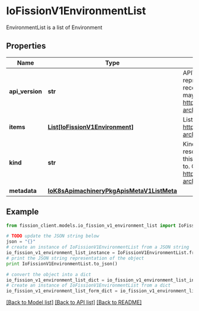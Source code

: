 # IoFissionV1EnvironmentList

EnvironmentList is a list of Environment

## Properties

Name | Type | Description | Notes
------------ | ------------- | ------------- | -------------
**api_version** | **str** | APIVersion defines the versioned schema of this representation of an object. Servers should convert recognized schemas to the latest internal value, and may reject unrecognized values. More info: https://git.k8s.io/community/contributors/devel/sig-architecture/api-conventions.md#resources | [optional] 
**items** | [**List[IoFissionV1Environment]**](IoFissionV1Environment.md) | List of environments. More info: https://git.k8s.io/community/contributors/devel/sig-architecture/api-conventions.md | 
**kind** | **str** | Kind is a string value representing the REST resource this object represents. Servers may infer this from the endpoint the client submits requests to. Cannot be updated. In CamelCase. More info: https://git.k8s.io/community/contributors/devel/sig-architecture/api-conventions.md#types-kinds | [optional] 
**metadata** | [**IoK8sApimachineryPkgApisMetaV1ListMeta**](IoK8sApimachineryPkgApisMetaV1ListMeta.md) |  | [optional] 

## Example

```python
from fission_client.models.io_fission_v1_environment_list import IoFissionV1EnvironmentList

# TODO update the JSON string below
json = "{}"
# create an instance of IoFissionV1EnvironmentList from a JSON string
io_fission_v1_environment_list_instance = IoFissionV1EnvironmentList.from_json(json)
# print the JSON string representation of the object
print IoFissionV1EnvironmentList.to_json()

# convert the object into a dict
io_fission_v1_environment_list_dict = io_fission_v1_environment_list_instance.to_dict()
# create an instance of IoFissionV1EnvironmentList from a dict
io_fission_v1_environment_list_form_dict = io_fission_v1_environment_list.from_dict(io_fission_v1_environment_list_dict)
```
[[Back to Model list]](../README.md#documentation-for-models) [[Back to API list]](../README.md#documentation-for-api-endpoints) [[Back to README]](../README.md)


